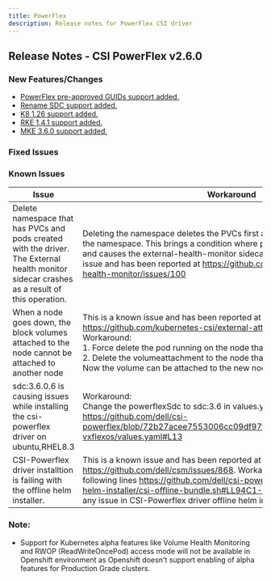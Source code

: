 ```yaml
---
title: PowerFlex
description: Release notes for PowerFlex CSI driver
---
```


## Release Notes - CSI PowerFlex v2.6.0

### New Features/Changes
- [PowerFlex pre-approved GUIDs support added.](https://github.com/dell/csm/issues/402)
- [Rename SDC support added.](https://github.com/dell/csm/issues/402)
- [K8 1.26 support added.](https://github.com/dell/csm/issues/597)
- [RKE 1.4.1 support added.](https://github.com/dell/csm/issues/670)
- [MKE 3.6.0 support added.](https://github.com/dell/csm/issues/672)

### Fixed Issues

### Known Issues

| Issue | Workaround |
|-------|------------|
| Delete namespace that has PVCs and pods created with the driver. The External health monitor sidecar crashes as a result of this operation.| Deleting the namespace deletes the PVCs first and then removes the pods in the namespace. This brings a condition where pods exist without their PVCs and causes the external-health-monitor sidecar to crash. This is a known issue and has been reported at https://github.com/kubernetes-csi/external-health-monitor/issues/100|
| When a node goes down, the block volumes attached to the node cannot be attached to another node                                           | This is a known issue and has been reported at https://github.com/kubernetes-csi/external-attacher/issues/215. Workaround: <br /> 1. Force delete the pod running on the node that went down <br /> 2. Delete the volumeattachment to the node that went down. <br /> Now the volume can be attached to the new node.                   |
| sdc:3.6.0.6 is causing issues while installing the csi-powerflex driver on ubuntu,RHEL8.3                                           |  Workaround: <br /> Change the powerflexSdc to sdc:3.6 in values.yaml https://github.com/dell/csi-powerflex/blob/72b27acee7553006cc09df97f85405f58478d2e4/helm/csi-vxflexos/values.yaml#L13 <br />|
| CSI-Powerflex driver installtion is failing with the offline helm installer.                             | This is a known issue and has been reported at https://github.com/dell/csm/issues/868. Workaround: Remove the 'v' from the following lines https://github.com/dell/csi-powerflex/blob/v2.6.0/dell-csi-helm-installer/csi-offline-bundle.sh#LL94C1-L95C92, Now there will not be any issue in CSI-Powerflex driver offline helm installtion                   |

### Note:

- Support for Kubernetes alpha features like Volume Health Monitoring and RWOP (ReadWriteOncePod) access mode will not be available in Openshift environment as Openshift doesn't support enabling of alpha features for Production Grade clusters.
